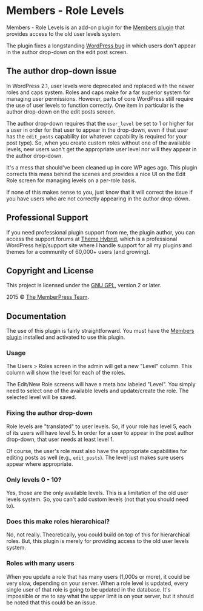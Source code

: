 # Members - Role Levels

Members - Role Levels is an add-on plugin for the [Members plugin](http://themehybrid.com/plugins/members) that provides access to the old user levels system.

The plugin fixes a longstanding [WordPress bug](https://core.trac.wordpress.org/ticket/16841) in which users don't appear in the author drop-down on the edit post screen.

## The author drop-down issue

In WordPress 2.1, user levels were deprecated and replaced with the newer roles and caps system.  Roles and caps make for a far superior system for managing user permissions.  However, parts of core WordPress still require the use of user levels to function correctly.  One item in particular is the author drop-down on the edit posts screen.

The author drop-down requires that the `user_level` be set to 1 or higher for a user in order for that user to appear in the drop-down, even if that user has the `edit_posts` capability (or whatever capability is required for your post type).  So, when you create custom roles without one of the available levels, new users won't get the appropriate user level nor will they appear in the author drop-down.

It's a mess that should've been cleaned up in core WP ages ago.  This plugin corrects this mess behind the scenes and provides a nice UI on the Edit Role screen for managing levels on a per-role basis.

If none of this makes sense to you, just know that it will correct the issue if you have users who are not correctly appearing in the author drop-down.

## Professional Support

If you need professional plugin support from me, the plugin author, you can access the support forums at [Theme Hybrid](http://themehybrid.com/board/topics), which is a professional WordPress help/support site where I handle support for all my plugins and themes for a community of 60,000+ users (and growing).

## Copyright and License

This project is licensed under the [GNU GPL](http://www.gnu.org/licenses/old-licenses/gpl-2.0.html), version 2 or later.

2015 &copy; [The MemberPress Team](http://justintadlock.com).

## Documentation

The use of this plugin is fairly straightforward.  You must have the [Members plugin](http://themehybrid.com/plugins/members) installed and activated to use this plugin.

### Usage

The Users > Roles screen in the admin will get a new "Level" column.  This column will show the level for each of the roles.

The Edit/New Role screens will have a meta box labeled "Level".  You simply need to select one of the available levels and update/create the role.  The selected level will be saved.

### Fixing the author drop-down

Role levels are "translated" to user levels.  So, if your role has level 5, each of its users will have level 5.  In order for a user to appear in the post author drop-down, that user needs at least level 1.  

Of course, the user's role must also have the appropriate capabilities for editing posts as well (e.g., `edit_posts`).  The level just makes sure users appear where appropriate.

### Only levels 0 - 10?

Yes, those are the only available levels.  This is a limitation of the old user levels system.  So, you can't add custom levels (not that you should need to).

### Does this make roles hierarchical?

No, not really.  Theoretically, you could build on top of this for hierarchical roles.  But, this plugin is merely for providing access to the old user levels system.

### Roles with many users

When you update a role that has many users (1,000s or more), it could be very slow, depending on your server.  When a role level is updated, every single user of that role is going to be updated in the database.  It's impossible or me to say what the upper limit is on your server, but it should be noted that this could be an issue.